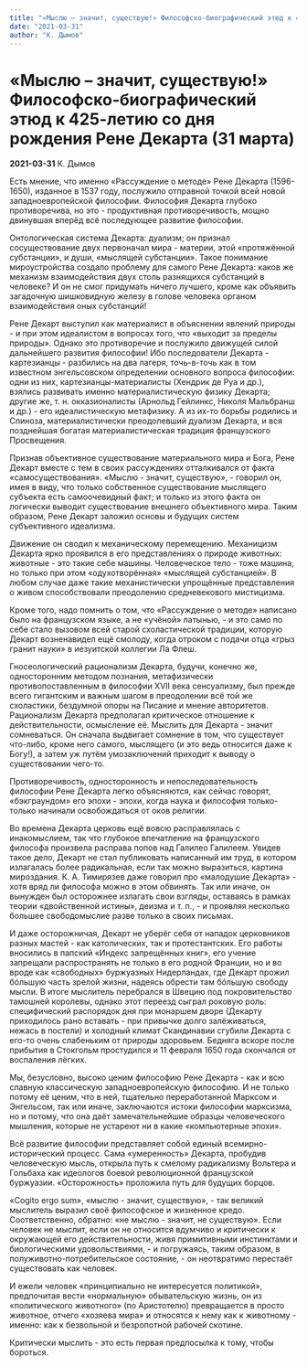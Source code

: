 ```yaml
---
title: "«Мыслю – значит, существую!» Философско-биографический этюд к 425-летию со дня рождения Рене Декарта (31 марта)"
date: "2021-03-31"
author: "К. Дымов"
---
```


# «Мыслю – значит, существую!» Философско-биографический этюд к 425-летию со дня рождения Рене Декарта (31 марта)

**2021-03-31** К. Дымов

Есть мнение, что именно «Рассуждение о методе» Рене Декарта (1596-1650), изданное в 1537 году, послужило отправной точкой всей новой западноевропейской философии. Философия Декарта глубоко противоречива, но это - продуктивная противоречивость, мощно двинувшая вперёд всё последующее развитие философии.

Онтологическая система Декарта: дуализм; он признал сосуществование двух первоначал мира - материи, этой «протяжённой субстанции», и души, «мыслящей субстанции». Такое понимание мироустройства создало проблему для самого Рене Декарта: каков же механизм взаимодействия двух столь разнящихся субстанций в человеке? И он не смог придумать ничего лучшего, кроме как объявить загадочную шишковидную железу в голове человека органом взаимодействия оных субстанций!

Рене Декарт выступил как материалист в объяснении явлений природы - и при этом идеалистом в вопросах того, что «выходит за пределы природы». Однако это противоречие и послужило движущей силой дальнейшего развития философии! Ибо последователи Декарта - картезианцы - разбились на два лагеря, точь-в-точь как в том известном энгельсовском определении основного вопроса философии: одни из них, картезианцы-материалисты (Хендрик де Руа и др.), взялись развивать именно материалистическую физику Декарта; другие же, т. н. окказионалисты (Арнольд Гейлинкс, Николя Мальбранш и др.) - его идеалистическую метафизику. А из их-то борьбы родились и Спиноза, материалистически преодолевший дуализм Декарта, и вся позднейшая богатая материалистическая традиция французского Просвещения.

Признав объективное существование материального мира и Бога, Рене Декарт вместе с тем в своих рассуждениях отталкивался от факта «самосуществования». «Мыслю - значит, существую», - говорил он, имея в виду, что только собственное существование мыслящего субъекта есть самоочевидный факт; и только из этого факта он логически выводит существование внешнего объективного мира. Таким образом, Рене Декарт заложил основы и будущих систем субъективного идеализма.

Движение он сводил к механическому перемещению. Механицизм Декарта ярко проявился в его представлениях о природе животных: животные - это такие себе машины. Человеческое тело - тоже машина, но только при этом «одухотворённая» «мыслящей субстанцией». В любом случае даже такие механистически упрощённые представления о живом способствовали преодолению средневекового мистицизма.

Кроме того, надо помнить о том, что «Рассуждение о методе» написано было на французском языке, а не «учёной» латынью, - и это само по себе стало вызовом всей старой схоластической традиции, которую Декарт возненавидел ещё смолоду, когда отроком с подачи отца «грыз гранит науки» в иезуитской коллегии Ла Флеш.

Гносеологический рационализм Декарта, будучи, конечно же, односторонним методом познания, метафизически противопоставленным в философии XVII века сенсуализму, был прежде всего гигантским и важным шагом в преодолении всё той же схоластики, бездумной опоры на Писание и мнение авторитетов. Рационализм Декарта предполагал критическое отношение к действительности, осмысление её. Мыслить для Декарта - значит сомневаться. Он сначала выдвигает сомнение в том, что существует что-либо, кроме него самого, мыслящего (и это ведь относится даже к Богу!), а затем уж путём умозаключений приходит к выводу о существовании чего-то.

Противоречивость, односторонность и непоследовательность философии Рене Декарта легко объясняются, как сейчас говорят, «бэкграундом» его эпохи - эпохи, когда наука и философия только-только начинали освобождаться от оков религии.

Во времена Декарта церковь ещё вовсю расправлялась с инакомыслием, так что глубокое впечатление на французского философа произвела расправа попов над Галилео Галилеем. Увидев такое дело, Декарт не стал публиковать написанный им труд, в котором излагалась более радикальная, если так можно выразиться, картина мироздания. К. А. Тимирязев даже говорил про «малодушие Декарта» - хотя вряд ли философа можно в этом обвинять. Так или иначе, он вынужден был осторожнее излагать свои взгляды, оставаясь в рамках теории «двойственной истины», деизма и т. п., - и проявляя несколько большее свободомыслие разве только в своих письмах.

И даже осторожничая, Декарт не уберёг себя от нападок церковников разных мастей - как католических, так и протестантских. Его работы вносились в папский «Индекс запрещённых книг», его учение запрещали распространять не только в его родной Франции, но и во вроде как «свободных» буржуазных Нидерландах, где Декарт прожил бóльшую часть зрелой жизни, надеясь обрести там бóльшую свободу мысли. В итоге мыслитель перебрался в Швецию под покровительство тамошней королевы, однако этот переезд сыграл роковую роль: специфический распорядок дня при монаршем дворе (Декарту приходилось рано вставать - при привычке долго залёживаться, нежась в постели) и холодный климат Скандинавии сгубили Декарта с его-то очень слабеньким от природы здоровьем. Бедняга вскоре после прибытия в Стокгольм простудился и 11 февраля 1650 года скончался от воспаления лёгких.

Мы, безусловно, высоко ценим философию Рене Декарта - как и всю славную классическую западноевропейскую философию. И не только потому её ценим, что в ней, тщательно переработанной Марксом и Энгельсом, так или иначе, заключаются истоки философии марксизма, но и потому, что она даёт замечательнейшие образцы человеческого мышления, которые не устареют ни в какие «компьютерные эпохи».

Всё развитие философии представляет собой единый всемирно-исторический процесс. Сама «умеренность» Декарта, пробудив человеческую мысль, открыла путь к смелому радикализму Вольтера и Гольбаха как идеологов боевой революционной французской буржуазии. «Осторожность» проложила путь для будущих борцов.

«Cogito ergo sum», «мыслю - значит, существую», - так великий мыслитель выразил своё философское и жизненное кредо. Соответственно, обратно: «не мыслю - значит, не существую». Если человек не мыслит, если он не относится вдумчиво и критически к окружающей его действительности, живя примитивными инстинктами и биологическими удовольствиями, - и погружаясь, таким образом, в полуживотно-потребительское состояние, - он неотвратимо перестаёт существовать как человек.

И ежели человек «принципиально не интересуется политикой», предпочитая вести «нормальную» обывательскую жизнь, он из «политического животного» (по Аристотелю) превращается в просто животное, отчего «хозяева мира» и относятся к нему как к животному - именно: как к безвольной и безропотной рабочей скотине.

Критически мыслить - это есть первая предпосылка к тому, чтобы бороться.